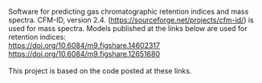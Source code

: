 Software for predicting gas chromatographic retention indices and mass spectra. CFM-ID, version 2.4. (https://sourceforge.net/projects/cfm-id/) is used for mass spectra. Models published at the links below are used for retention indices: \
https://doi.org/10.6084/m9.figshare.14602317 \
https://doi.org/10.6084/m9.figshare.12651680 \
\
This project is based on the code posted at these links.
